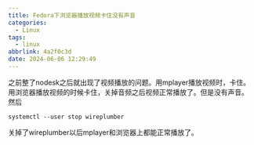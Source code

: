 ```yaml
---
title: Fedora下浏览器播放视频卡住没有声音
categories:
  - Linux
tags:
  - linux
abbrlink: 4a2f0c3d
date: 2024-06-06 12:29:49
---
```

之前整了nodesk之后就出现了视频播放的问题。用mplayer播放视频时，卡住。用浏览器播放视频的时候卡住，关掉音频之后视频正常播放了。但是没有声音。
然后
```
systemctl --user stop wireplumber
```
关掉了wireplumber以后mplayer和浏览器上都能正常播放了。
